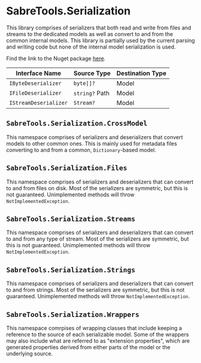 # SabreTools.Serialization

This library comprises of serializers that both read and write from files and streams to the dedicated models as well as convert to and from the common internal models. This library is partially used by the current parsing and writing code but none of the internal model serialization is used.

Find the link to the Nuget package [here](https://www.nuget.org/packages/SabreTools.Serialization).

| Interface Name | Source Type | Destination Type |
| --- | --- | --- |
| `IByteDeserializer` | `byte[]?` | Model |
| `IFileDeserializer` | `string?` Path | Model |
| `IStreamDeserializer` | `Stream?` | Model |

## `SabreTools.Serialization.CrossModel`

This namespace comprises of serializers and deserializers that convert models to other common ones. This is mainly used for metadata files converting to and from a common, `Dictionary`-based model.

## `SabreTools.Serialization.Files`

This namespace comprises of serializers and deserializers that can convert to and from files on disk. Most of the serializers are symmetric, but this is not guaranteed. Unimplemented methods will throw `NotImplementedException`.

## `SabreTools.Serialization.Streams`

This namespace comprises of serializers and deserializers that can convert to and from any type of stream. Most of the serializers are symmetric, but this is not guaranteed. Unimplemented methods will throw `NotImplementedException`.

## `SabreTools.Serialization.Strings`

This namespace comprises of serializers and deserializers that can convert to and from strings. Most of the serializers are symmetric, but this is not guaranteed. Unimplemented methods will throw `NotImplementedException`.

## `SabreTools.Serialization.Wrappers`

This namespace comrpises of wrapping classes that include keeping a reference to the source of each serializable model. Some of the wrappers may also include what are referred to as "extension properties", which are generated properties derived from either parts of the model or the underlying source.
